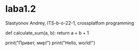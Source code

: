# laba1.2
Slastyonov Andrey, ITS-b-o-22-1, crossplatfom programming 

def calculate_sum(a, b):
    return a + b + 1

print("Привет, мир!")
print("Hello, world!")